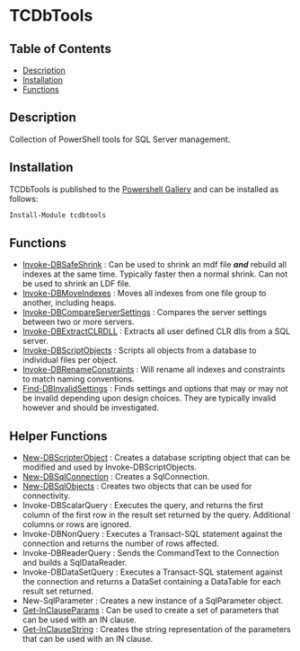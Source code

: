 # TCDbTools 

## Table of Contents

* [Description](#description) 
* [Installation](#installation)
* [Functions](#functions)

##  Description

Collection of PowerShell tools for SQL Server management. 

## Installation

TCDbTools is published to the [Powershell Gallery][def]
and can be installed as follows:

```powershell
Install-Module tcdbtools
```

## Functions

* [Invoke-DBSafeShrink](/docs/Invoke-DBSafeShrink.md) : Can be used to shrink an mdf file ***and*** rebuild all indexes at the same time. Typically faster then a normal shrink. Can not be used to shrink an LDF file.
* [Invoke-DBMoveIndexes](/docs/Invoke-DBMoveIndexes.md) : Moves all indexes from one file group to another, including heaps.
* [Invoke-DBCompareServerSettings](/docs/Invoke-DBCompareServerSettings.md) : Compares the server settings between two or more servers.
* [Invoke-DBExtractCLRDLL](/docs/Invoke-DBExtractCLRDLL.md) : Extracts all user defined CLR dlls from a SQL server.
* [Invoke-DBScriptObjects](/docs/Invoke-DBScriptObjects.md) : Scripts all objects from a database to individual files per object.
* [Invoke-DBRenameConstraints](/docs/Invoke-DBRenameConstraints.md) : Will rename all indexes and constraints to match naming conventions. 
* [Find-DBInvalidSettings](/docs/Find-DBInvalidSettings.md) : Finds settings and options that may or may not be invalid depending upon design choices. They are typically invalid however and should be investigated.

## Helper Functions

* [New-DBScripterObject](/docs/New-DBScripterObject.md) : Creates a database scripting object that can be modified and used by Invoke-DBScriptObjects.
* [New-DBSqlConnection](/docs/New-DBSqlConnection.md) : Creates a SqlConnection.
* [New-DBSqlObjects](/docs/New-DBSqlObjects.md) : Creates two objects that can be used for connectivity.
* Invoke-DBScalarQuery : Executes the query, and returns the first column of the first row in the result set returned by the query. Additional columns or rows are ignored.
* Invoke-DBNonQuery : Executes a Transact-SQL statement against the connection and returns the number of rows affected.
* Invoke-DBReaderQuery : Sends the CommandText to the Connection and builds a SqlDataReader.
* Invoke-DBDataSetQuery : Executes a Transact-SQL statement against the connection and returns a DataSet containing a DataTable for each result set returned.
* New-SqlParameter : Creates a new instance of a SqlParameter object.
* [Get-InClauseParams](/docs/Get-InClauseParams.md) : Can be used to create a set of parameters that can be used with an IN clause.
* [Get-InClauseString](/docs/Get-InClauseString.md) : Creates the string representation of the parameters that can be used with an IN clause.


[def]: https://www.powershellgallery.com/packages/tcdbtools